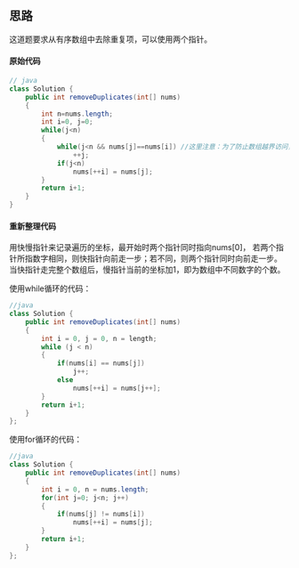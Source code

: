## 思路
这道题要求从有序数组中去除重复项，可以使用两个指针。

#### 原始代码
```java
// java
class Solution {
    public int removeDuplicates(int[] nums) 
    {
        int n=nums.length;
        int i=0, j=0;
        while(j<n)
        {
            while(j<n && nums[j]==nums[i]) //这里注意：为了防止数组越界访问，第二个while循环里面必须也要有且先有j<n的限定。
                ++j;
            if(j<n)
                nums[++i] = nums[j];
        }
        return i+1;
    }
}
```
#### 重新整理代码
用快慢指针来记录遍历的坐标，最开始时两个指针同时指向nums[0]，
若两个指针所指数字相同，则快指针向前走一步；若不同，则两个指针同时向前走一步。
当快指针走完整个数组后，慢指针当前的坐标加1，即为数组中不同数字的个数。

使用while循环的代码：
```java
//java
class Solution {
    public int removeDuplicates(int[] nums) 
    {
        int i = 0, j = 0, n = length;
        while (j < n) 
        {
            if(nums[i] == nums[j]) 
                j++;
            else 
                nums[++i] = nums[j++];
        }
        return i+1;
    }
};
```
使用for循环的代码：
```java
//java
class Solution {
    public int removeDuplicates(int[] nums) 
    {
        int i = 0, n = nums.length;
        for(int j=0; j<n; j++)
        {
            if(nums[j] != nums[i]) 
                nums[++i] = nums[j];
        }
        return i+1;
    }
};
```
